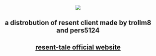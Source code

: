 <div align="center">
  <img src="https://github.com/trollm8/resenttale-4.0/blob/main/logofix.png"/>
<h2>a distrobution of resent client made by trollm8 and pers5124<h2>
<a href="https://resenttale.trollm8.xyz">resent-tale official website</a>

